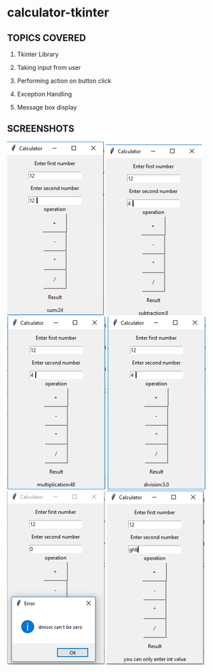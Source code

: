 # calculator-tkinter

## TOPICS COVERED
1. Tkinter Library

2. Taking input from user

3. Performing action on button click

4. Exception Handling

5. Message box display

## SCREENSHOTS
![image](https://github.com/srishti1230/calculator-tkinter/blob/master/1.PNG)
![image](https://github.com/srishti1230/calculator-tkinter/blob/master/2.PNG)
![image](https://github.com/srishti1230/calculator-tkinter/blob/master/3.PNG)
![image](https://github.com/srishti1230/calculator-tkinter/blob/master/4.PNG)
![image](https://github.com/srishti1230/calculator-tkinter/blob/master/5.PNG)
![image](https://github.com/srishti1230/calculator-tkinter/blob/master/6.PNG)


